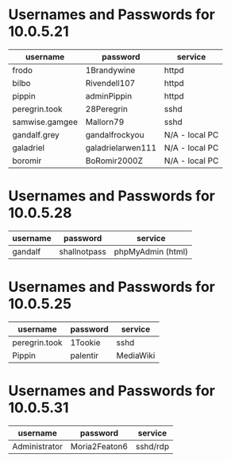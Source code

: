 # Usernames and Passwords for 10.0.5.21
|username|password|service|
|--------|--------|-------|
|frodo|1Brandywine|httpd|
|bilbo|Rivendell107|httpd|
|pippin|adminPippin|httpd|
|peregrin.took|28Peregrin|sshd|
|samwise.gamgee|Mallorn79|sshd|
|gandalf.grey|gandalfrockyou|N/A - local PC|
|galadriel|galadrielarwen111|N/A - local PC|
|boromir|BoRomir2000Z|N/A - local PC|

# Usernames and Passwords for 10.0.5.28
|username|password|service|
|--------|--------|-------|
|gandalf|shallnotpass|phpMyAdmin (html)|

# Usernames and Passwords for 10.0.5.25
|username|password|service|
|--------|--------|-------|
|peregrin.took|1Tookie|sshd|
|Pippin|palentir|MediaWiki|

# Usernames and Passwords for 10.0.5.31
|username|password|service|
|--------|--------|-------|
|Administrator|Moria2Featon6|sshd/rdp|
